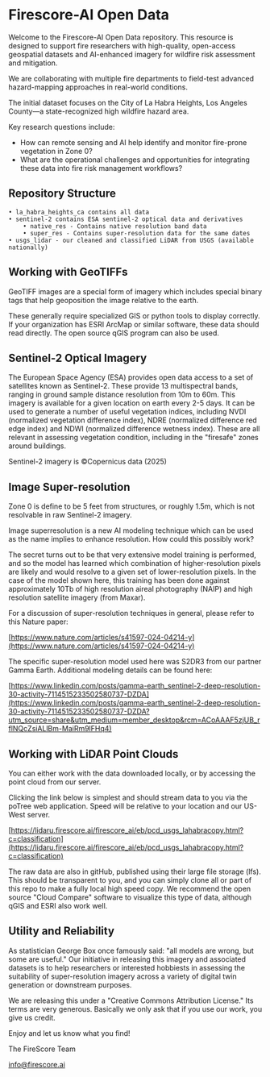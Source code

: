 # Firescore-AI Open Data

Welcome to the Firescore-AI Open Data repository. This resource is designed to support fire researchers with high-quality, open-access geospatial datasets and AI-enhanced imagery for wildfire risk assessment and mitigation.

We are collaborating with multiple fire departments to field-test advanced hazard-mapping approaches in real-world conditions.

The initial dataset focuses on the City of La Habra Heights, Los Angeles County—a state-recognized high wildfire hazard area.

Key research questions include:

* 	How can remote sensing and AI help identify and monitor fire-prone vegetation in Zone 0?
* What are the operational challenges and opportunities for integrating these data into fire risk management workflows?


## Repository Structure
	• la_habra_heights_ca contains all data
	• sentinel-2 contains ESA sentinel-2 optical data and derivatives 
		• native_res - Contains native resolution band data 
		• super_res - Contains super-resolution data for the same dates
	• usgs_lidar - our cleaned and classified LiDAR from USGS (available nationally)
	
## Working with GeoTIFFs

GeoTIFF images are a special form of imagery which includes special binary tags that help geoposition the image relative to the earth.

These generally require specialized GIS or python tools to display correctly.  If your organization has ESRI ArcMap or similar software, these data should read directly.  The open source qGIS program can also be used.

## Sentinel-2 Optical Imagery

The European Space Agency (ESA) provides open data access to a set of satellites known as Sentinel-2. These provide 13 multispectral bands, ranging in ground sample distance resolution from 10m to 60m. This imagery is available for a given location on earth every 2-5 days. It can be used to generate a number of useful vegetation indices, including NVDI (normalized vegetation difference index), NDRE (normalized difference red edge index) and NDWI (normalized difference wetness index). These are all relevant in assessing vegetation condition, including in the "firesafe" zones around buildings.

Sentinel-2 imagery is ©Copernicus data (2025)

## Image Super-resolution

Zone 0 is define to be 5 feet from structures, or roughly 1.5m, which is not resolvable in raw Sentinel-2 imagery.

Image superresolution is a new AI modeling technique which can be used as the name implies to enhance resolution. How could this possibly work?

The secret turns out to be that very extensive model training is performed, and so the model has learned which combination of higher-resolution pixels are likely and would resolve to a given set of lower-resolution pixels. In the case of the model shown here, this training has been done against approximately 10Tb of high resolution aireal photography (NAIP) and high resolution satellite imagery (from Maxar).

For a discussion of super-resolution techniques in general, please refer to this Nature paper:

[https://www.nature.com/articles/s41597-024-04214-y](https://www.nature.com/articles/s41597-024-04214-y)

The specific super-resolution model used here was S2DR3 from our partner Gamma Earth.  Additional modeling details can be found here:

[https://www.linkedin.com/posts/gamma-earth_sentinel-2-deep-resolution-30-activity-7114515233502580737-DZDA](https://www.linkedin.com/posts/gamma-earth_sentinel-2-deep-resolution-30-activity-7114515233502580737-DZDA?utm_source=share&utm_medium=member_desktop&rcm=ACoAAAF5zjUB_rflNQcZsiALlBm-MaiRm9lFHq4)

## Working with LiDAR Point Clouds
You can either work with the data downloaded locally, or by accessing the point cloud from our server.

Clicking the link below is simplest and should stream data to you via the poTree web application.  Speed will be relative to your location and our US-West server.

[https://lidaru.firescore.ai/firescore_ai/eb/pcd_usgs_lahabracopy.html?c=classification](https://lidaru.firescore.ai/firescore_ai/eb/pcd_usgs_lahabracopy.html?c=classification)

The raw data are also in gitHub, published using their large file storage (lfs).  This should be transparent to you, and you can simply clone all or part of this repo to make a fully local high speed copy.  We recommend the open source "Cloud Compare" software to visualize this type of data, although qGIS and ESRI also work well.

## Utility and Reliability

As statistician George Box once famously said: "all models are wrong, but some are useful." Our initiative in releasing this imagery and associated datasets is to help researchers or interested hobbiests in assessing the suitability of super-resolution imagery across a variety of digital twin generation or downstream purposes.

We are releasing this under a "Creative Commons Attribution License." Its terms are very generous. Basically we only ask that if you use our work, you give us credit.

Enjoy and let us know what you find!

The FireScore Team

info@firescore.ai

